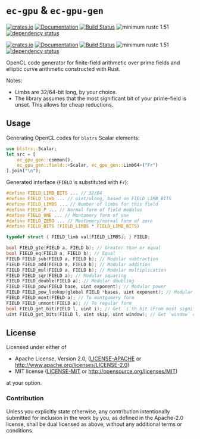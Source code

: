 # `ec-gpu` & `ec-gpu-gen`

[![crates.io][crate-image-ec-gpu]][crate-link-ec-gpu]
[![Documentation][doc-image-ec-gpu]][doc-link-ec-gpu]
[![Build Status][build-image-ec-gpu]][build-link-ec-gpu]
![minimum rustc 1.51][msrv-image-ec-gpu]
[![dependency status][deps-image-ec-gpu]][deps-link-ec-gpu]

[![crates.io][crate-image-ec-gpu-gen]][crate-link-ec-gpu-gen]
[![Documentation][doc-image-ec-gpu-gen]][doc-link-ec-gpu-gen]
[![Build Status][build-image-ec-gpu-gen]][build-link-ec-gpu-gen]
![minimum rustc 1.51][msrv-image-ec-gpu-gen]
[![dependency status][deps-image-ec-gpu-gen]][deps-link-ec-gpu-gen]

OpenCL code generator for finite-field arithmetic over prime fields and elliptic curve arithmetic constructed with Rust.

Notes:
 - Limbs are 32/64-bit long, by your choice.
 - The library assumes that the most significant bit of your prime-field is unset. This allows for cheap reductions.

## Usage

Generating OpenCL codes for `blstrs` Scalar elements:

```rust
use blstrs::Scalar;
let src = [
    ec_gpu_gen::common(),
    ec_gpu_gen::field::<Scalar, ec_gpu_gen::Limb64>("Fr")
].join("\n");
```
Generated interface (`FIELD` is substituted with `Fr`):

```c
#define FIELD_LIMB_BITS ... // 32/64
#define FIELD_limb ... // uint/ulong, based on FIELD_LIMB_BITS
#define FIELD_LIMBS ... // Number of limbs for this field
#define FIELD_P ... // Normal form of field modulus
#define FIELD_ONE ... // Montomery form of one
#define FIELD_ZERO ... // Montomery/normal form of zero
#define FIELD_BITS (FIELD_LIMBS * FIELD_LIMB_BITS)

typedef struct { FIELD_limb val[FIELD_LIMBS]; } FIELD;

bool FIELD_gte(FIELD a, FIELD b); // Greater than or equal
bool FIELD_eq(FIELD a, FIELD b); // Equal
FIELD FIELD_sub(FIELD a, FIELD b); // Modular subtraction
FIELD FIELD_add(FIELD a, FIELD b); // Modular addition
FIELD FIELD_mul(FIELD a, FIELD b); // Modular multiplication
FIELD FIELD_sqr(FIELD a); // Modular squaring
FIELD FIELD_double(FIELD a); // Modular doubling
FIELD FIELD_pow(FIELD base, uint exponent); // Modular power
FIELD FIELD_pow_lookup(global FIELD *bases, uint exponent); // Modular power with lookup table for bases
FIELD FIELD_mont(FIELD a); // To montgomery form
FIELD FIELD_unmont(FIELD a); // To regular form
bool FIELD_get_bit(FIELD l, uint i); // Get `i`th bit (From most significant digit)
uint FIELD_get_bits(FIELD l, uint skip, uint window); // Get `window` consecutive bits, (Starting from `skip`th bit from most significant digit)
```

## License

Licensed under either of

 * Apache License, Version 2.0, ([LICENSE-APACHE](LICENSE-APACHE) or
   http://www.apache.org/licenses/LICENSE-2.0)
 * MIT license ([LICENSE-MIT](LICENSE-MIT) or http://opensource.org/licenses/MIT)

at your option.

### Contribution

Unless you explicitly state otherwise, any contribution intentionally
submitted for inclusion in the work by you, as defined in the Apache-2.0
license, shall be dual licensed as above, without any additional terms or
conditions.


[crate-image-ec-gpu]: https://img.shields.io/crates/v/ec-gpu.svg
[crate-link-ec-gpu]: https://crates.io/crates/ec-gpu
[doc-image-ec-gpu]: https://docs.rs/ec-gpu/badge.svg
[doc-link-ec-gpu]: https://docs.rs/ec-gpu
[build-image-ec-gpu]: https://circleci.com/gh/filecoin-project/ff-cl-gen.svg?style=svg
[build-link-ec-gpu]: https://circleci.com/gh/filecoin-project/ff-cl-gen
[msrv-image-ec-gpu]: https://img.shields.io/badge/rustc-1.51+-blue.svg
[deps-image-ec-gpu]: https://deps.rs/repo/github/filecoin-projectt/ff-cl-gen/status.svg
[deps-link-ec-gpu]: https://deps.rs/repo/github/filecoin-project/ff-cl-gen


[crate-image-ec-gpu-gen]: https://img.shields.io/crates/v/ec-gpu-gen.svg
[crate-link-ec-gpu-gen]: https://crates.io/crates/ec-gpu-gen
[doc-image-ec-gpu-gen]: https://docs.rs/ec-gpu-gen/badge.svg
[doc-link-ec-gpu-gen]: https://docs.rs/ec-gpu-gen
[build-image-ec-gpu-gen]: https://circleci.com/gh/filecoin-project/ff-cl-gen.svg?style=svg
[build-link-ec-gpu-gen]: https://circleci.com/gh/filecoin-project/ff-cl-gen
[msrv-image-ec-gpu-gen]: https://img.shields.io/badge/rustc-1.51+-blue.svg
[deps-image-ec-gpu-gen]: https://deps.rs/repo/github/filecoin-projectt/ff-cl-gen/status.svg
[deps-link-ec-gpu-gen]: https://deps.rs/repo/github/filecoin-project/ff-cl-gen

